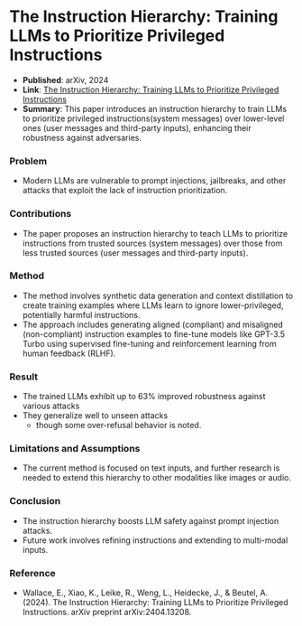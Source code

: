 # The Instruction Hierarchy: Training LLMs to Prioritize Privileged Instructions
- **Published**: arXiv, 2024
- **Link**: [The Instruction Hierarchy: Training LLMs to Prioritize Privileged Instructions](https://arxiv.org/abs/2404.13208)
- **Summary**: This paper introduces an instruction hierarchy to train LLMs to prioritize privileged instructions(system messages) over lower-level ones (user messages and third-party inputs), enhancing their robustness against adversaries.

### Problem
- Modern LLMs are vulnerable to prompt injections, jailbreaks, and other attacks that exploit the lack of instruction prioritization.

### Contributions
- The paper proposes an instruction hierarchy to teach LLMs to prioritize instructions from trusted sources (system messages) over those from less trusted sources (user messages and third-party inputs).

### Method
- The method involves synthetic data generation and context distillation to create training examples where LLMs learn to ignore lower-privileged, potentially harmful instructions.
- The approach includes generating aligned (compliant) and misaligned (non-compliant) instruction examples to fine-tune models like GPT-3.5 Turbo using supervised fine-tuning and reinforcement learning from human feedback (RLHF).

### Result
- The trained LLMs exhibit up to 63% improved robustness against various attacks 
- They generalize well to unseen attacks
  - though some over-refusal behavior is noted.

### Limitations and Assumptions
- The current method is focused on text inputs, and further research is needed to extend this hierarchy to other modalities like images or audio.

### Conclusion
- The instruction hierarchy boosts LLM safety against prompt injection attacks.
- Future work involves refining instructions and extending to multi-modal inputs.

### Reference
- Wallace, E., Xiao, K., Leike, R., Weng, L., Heidecke, J., & Beutel, A. (2024). The Instruction Hierarchy: Training LLMs to Prioritize Privileged Instructions. arXiv preprint arXiv:2404.13208.
